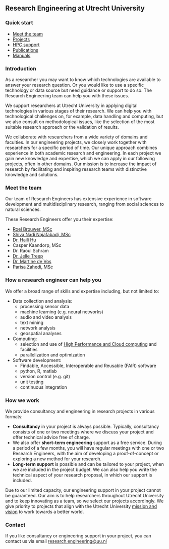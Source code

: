 ## Research Engineering at Utrecht University

### Quick start
- [Meet the team](#meet-the-team)
- [Projects](docs/projects.md)
- [HPC support](docs/hpc.md)
- [Publications](docs/publications.md)
- [Manuals](docs/manuals.md)


### Introduction

As a researcher you may want to know which technologies are available to answer your research question. Or you would like to use a specific technology or data source but need guidance or support to do so. The Research Engineering team can help you with these issues.

We support researchers at Utrecht University in applying digital technologies in various stages of their research. We can help you with technological challenges on, for example, data handling and computing, but we also consult on methodological issues, like the selection of the most suitable research approach or the validation of results.

We collaborate with researchers from a wide variety of domains and faculties. In our engineering projects, we closely work together with researchers for a specific period of time. Our unique approach combines experience in both academic research and engineering. In each project we gain new knowledge and expertise, which we can apply in our following projects, often in other domains. Our mission is to increase the impact of research by facilitating and inspiring research teams with distinctive knowledge and solutions.


### Meet the team

Our team of Research Engineers has extensive experience in software development and multidisciplinary research, ranging from social sciences to natural sciences.

These Research Engineers offer you their expertise:
- [Roel Brouwer, MSc](https://www.uu.nl/medewerkers/RJJBrouwer)
- [Shiva Nadi Najafabadi, MSc](https://www.uu.nl/medewerkers/SNadiNajafabadi)
- [Dr. Haili Hu](https://www.uu.nl/medewerkers/HHu2)
- Casper Kaandorp, MSc
- Dr. Raoul Schram
- [Dr. Jelle Treep](https://www.uu.nl/medewerkers/HJTreep)
- [Dr. Martine de Vos](https://www.uu.nl/medewerkers/MGdeVos)
- [Parisa Zahedi, MSc](https://www.uu.nl/medewerkers/PZahedi)

### How a research engineer can help you

We offer a broad range of skills and expertise including, but not limited to:
- Data collection and analysis:
  - processing sensor data
  - machine learning (e.g. neural networks)
  - audio and video analysis
  - text mining
  - network analysis
  - geospatial analyses
- Computing:
  - selection and use of [High Performance and Cloud computing](docs/hpc.md) and facilities
  - parallelization and optimization
- Software development:
  - Findable, Accessible, Interoperable and Reusable (FAIR) software
  - python, R, matlab
  - version control (e.g. git)
  - unit testing
  - continuous integration

### How we work

We provide consultancy and engineering in research projects in various formats:
- **Consultancy** in your project is always possible. Typically, consultancy consists of one or two meetings where we discuss your project and offer technical advice free of charge.
- We also offer **short-term engineering** support as a free service. During a period of a few months, you will have regular meetings with one or two Research Engineers, with the aim of developing a proof-of-concept or exploring a new method for your research.
- **Long-term support** is possible and can be tailored to your project, when we are included in the project budget. We can also help you write the technical aspect of your research proposal, in which our support is included.

Due to our limited capacity, our engineering support in your project cannot be guaranteed. Our aim is to help researchers throughout Utrecht University and to keep innovating as a team, so we select our projects accordingly. We give priority to projects that align with the Utrecht University [mission and vision](https://www.uu.nl/en/organisation/profile/mission-and-strategy) to work towards a better world. 


### Contact

If you like consultancy or engineering support in your project, you can contact us via email research.engineering@uu.nl
